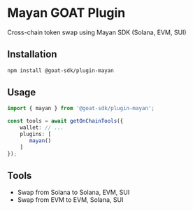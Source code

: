 # Mayan GOAT Plugin

Cross-chain token swap using Mayan SDK (Solana, EVM, SUI)

## Installation
```bash
npm install @goat-sdk/plugin-mayan
```

## Usage
```typescript
import { mayan } from '@goat-sdk/plugin-mayan';

const tools = await getOnChainTools({
    wallet: // ...
    plugins: [
       mayan()
    ]
});
```

## Tools
- Swap from Solana to Solana, EVM, SUI
- Swap from EVM to EVM, Solana, SUI

